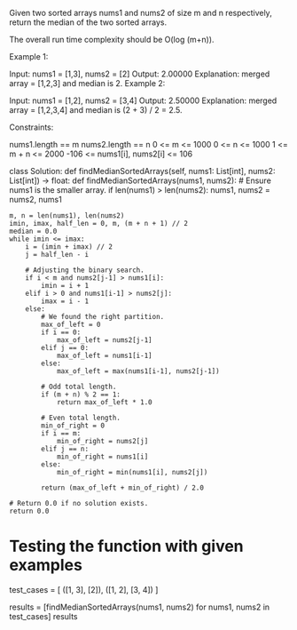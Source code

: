 Given two sorted arrays nums1 and nums2 of size m and n respectively, return the median of the two sorted arrays.

The overall run time complexity should be O(log (m+n)).

 

Example 1:

Input: nums1 = [1,3], nums2 = [2]
Output: 2.00000
Explanation: merged array = [1,2,3] and median is 2.
Example 2:

Input: nums1 = [1,2], nums2 = [3,4]
Output: 2.50000
Explanation: merged array = [1,2,3,4] and median is (2 + 3) / 2 = 2.5.
 

Constraints:

nums1.length == m
nums2.length == n
0 <= m <= 1000
0 <= n <= 1000
1 <= m + n <= 2000
-106 <= nums1[i], nums2[i] <= 106


class Solution:
    def findMedianSortedArrays(self, nums1: List[int], nums2: List[int]) -> float:
    def findMedianSortedArrays(nums1, nums2):
    # Ensure nums1 is the smaller array.
    if len(nums1) > len(nums2):
        nums1, nums2 = nums2, nums1

    m, n = len(nums1), len(nums2)
    imin, imax, half_len = 0, m, (m + n + 1) // 2
    median = 0.0
    while imin <= imax:
        i = (imin + imax) // 2
        j = half_len - i
        
        # Adjusting the binary search.
        if i < m and nums2[j-1] > nums1[i]:
            imin = i + 1
        elif i > 0 and nums1[i-1] > nums2[j]:
            imax = i - 1
        else:
            # We found the right partition.
            max_of_left = 0
            if i == 0: 
                max_of_left = nums2[j-1]
            elif j == 0:
                max_of_left = nums1[i-1]
            else:
                max_of_left = max(nums1[i-1], nums2[j-1])
            
            # Odd total length.
            if (m + n) % 2 == 1:
                return max_of_left * 1.0

            # Even total length.
            min_of_right = 0
            if i == m:
                min_of_right = nums2[j]
            elif j == n:
                min_of_right = nums1[i]
            else:
                min_of_right = min(nums1[i], nums2[j])
            
            return (max_of_left + min_of_right) / 2.0

    # Return 0.0 if no solution exists.
    return 0.0

# Testing the function with given examples
test_cases = [
    ([1, 3], [2]),
    ([1, 2], [3, 4])
]

results = [findMedianSortedArrays(nums1, nums2) for nums1, nums2 in test_cases]
results
